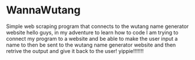 # WannaWutang
Simple web scraping program that connects to the wutang name generator website
hello guys, in my adventure to learn how to code I am trying to connect my program to a website and be able to make the 
user input a name to then be sent to the wutang name generator website and then retrive the output and give it back to the user! yippie!!!!!!!
